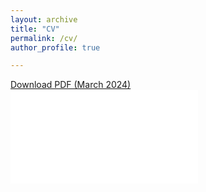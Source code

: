 ```yaml
---
layout: archive
title: "CV"
permalink: /cv/
author_profile: true

---
```

<a href='http://wonyongpark89.github.io/files/cv.pdf'>Download PDF (March 2024)</a><br/>
<object data="/files/cv.pdf" type="application/pdf" width="700px" height="700px">
    <embed src="/files/cv.pdf">
    </embed>
</object>